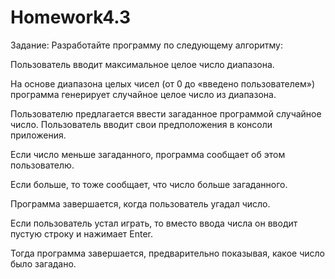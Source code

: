 # Homework4.3
Задание: 
Разработайте программу по следующему алгоритму:


Пользователь вводит максимальное целое число диапазона. 

На основе диапазона целых чисел (от 0 до «введено пользователем») программа генерирует случайное целое число из диапазона. 

Пользователю предлагается ввести загаданное программой случайное число. Пользователь вводит свои предположения в консоли приложения.

Если число меньше загаданного, программа сообщает об этом пользователю. 

Если больше, то тоже сообщает, что число больше загаданного. 

Программа завершается, когда пользователь угадал число. 

Если пользователь устал играть, то вместо ввода числа он вводит пустую строку и нажимает Enter.

Тогда программа завершается, предварительно показывая, какое число было загадано.
